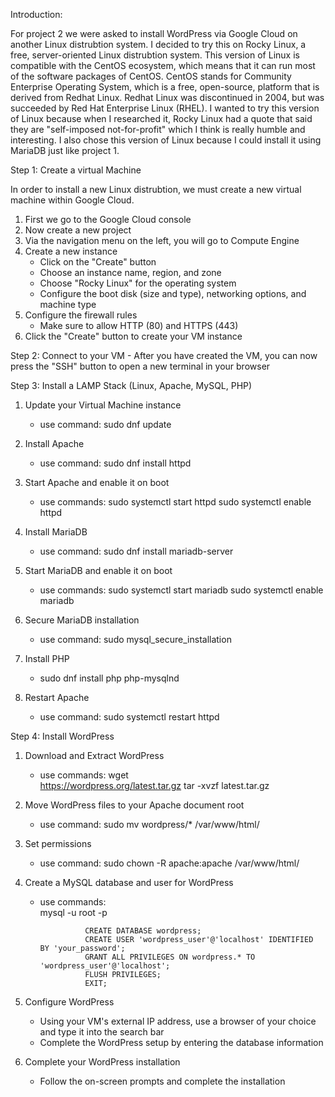 Introduction:

For project 2 we were asked to install WordPress via Google Cloud on another Linux distrubtion system. I decided to try this on Rocky Linux, a free, server-oriented Linux distrubtion system. This version of Linux is compatible with the CentOS ecosystem, which means that it can run most of the software packages of CentOS. CentOS stands for Community Enterprise Operating System, which is a free, open-source, platform that is derived from Redhat Linux. Redhat Linux was discontinued in 2004, but was succeeded by Red Hat Enterprise Linux (RHEL). I wanted to try this version of Linux because when I researched it, Rocky Linux had a quote that said they are "self-imposed not-for-profit" which I think is really humble and interesting. I also chose this version of Linux because I could install it using MariaDB just like project 1. 

Step 1: Create a virtual Machine

In order to install a new Linux distrubtion, we must create a new virtual machine within Google Cloud. 

1) First we go to the Google Cloud console
2) Now create a new project 
3) Via the navigation menu on the left, you will go to Compute Engine
4) Create a new instance
	- Click on the "Create" button
	- Choose an instance name, region, and zone
	- Choose "Rocky Linux" for the operating system
	- Configure the boot disk (size and type), networking options, and machine type
5) Configure the firewall rules
	- Make sure to allow HTTP (80) and HTTPS (443)
6) Click the "Create" button to create your VM instance

Step 2: Connect to your VM
	- After you have created the VM, you can now press the "SSH" button to open a new terminal in your browser

Step 3: Install a LAMP Stack (Linux, Apache, MySQL, PHP)

1) Update your Virtual Machine instance
	- use command: sudo dnf update

2) Install Apache
	- use command: sudo dnf install httpd

3) Start Apache and enable it on boot
	- use commands: 
					sudo systemctl start httpd
					sudo systemctl enable httpd

4) Install MariaDB
	- use command: sudo dnf install mariadb-server

5) Start MariaDB and enable it on boot
	- use commands: 
					sudo systemctl start mariadb
					sudo systemctl enable mariadb

6) Secure MariaDB installation
	- use command: sudo mysql_secure_installation

7) Install PHP	
	- sudo dnf install php php-mysqlnd

8) Restart Apache
	- use command: sudo systemctl restart httpd

Step 4: Install WordPress

1) Download and Extract WordPress
	- use commands: wget 	
							https://wordpress.org/latest.tar.gz
							tar -xvzf latest.tar.gz
							
2) Move WordPress files to your Apache document root
	- use command: sudo mv wordpress/* /var/www/html/

3) Set permissions
	- use command: sudo chown -R apache:apache /var/www/html/

4) Create a MySQL database and user for WordPress
	- use commands: 	
					mysql -u root -p
					
					CREATE DATABASE wordpress;
					CREATE USER 'wordpress_user'@'localhost' IDENTIFIED BY 'your_password';
					GRANT ALL PRIVILEGES ON wordpress.* TO 'wordpress_user'@'localhost';
					FLUSH PRIVILEGES;
					EXIT;

5) Configure WordPress
	- Using your VM's external IP address, use a browser of your choice and type it into the search bar
	- Complete the WordPress setup by entering the database information
	
6) Complete your WordPress installation
	- Follow the on-screen prompts and complete the installation
	




